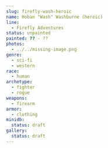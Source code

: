 ```yaml
---
slug: firefly-wash-heroic
name: Hoban "Wash" Washburne (heroic)
line:
  - Firefly Adventures
status: unpainted
painted: ?? - ??
photos:
  - ../../missing-image.png
genre:
  - sci-fi
  - western
race:
  - human
archetype:
  - fighter
  - rogue
weapons:
  - firearm
armor:
  - clothing
minidb:
  status: draft
gallery:
  status: draft
---
```

